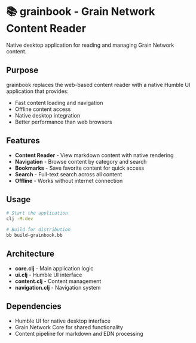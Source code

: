 # 📚 grainbook - Grain Network Content Reader

Native desktop application for reading and managing Grain Network content.

## Purpose

grainbook replaces the web-based content reader with a native Humble UI application that provides:
- Fast content loading and navigation
- Offline content access
- Native desktop integration
- Better performance than web browsers

## Features

- **Content Reader** - View markdown content with native rendering
- **Navigation** - Browse content by category and search
- **Bookmarks** - Save favorite content for quick access
- **Search** - Full-text search across all content
- **Offline** - Works without internet connection

## Usage

```bash
# Start the application
clj -M:dev

# Build for distribution
bb build-grainbook.bb
```

## Architecture

- **core.clj** - Main application logic
- **ui.clj** - Humble UI interface
- **content.clj** - Content management
- **navigation.clj** - Navigation system

## Dependencies

- Humble UI for native desktop interface
- Grain Network Core for shared functionality
- Content pipeline for markdown and EDN processing
